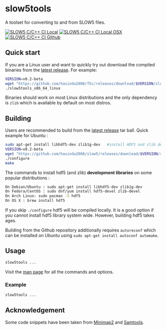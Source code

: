 # slow5tools

A toolset for converting to and from SLOW5 files.
<todo>

<!--- [![Build Status](https://travis-ci.com/hasindu2008/slow5.svg?token=pN7xnsxgLrRxbAn8WLVQ&branch=master)](https://travis-ci.com/hasindu2008/slow5) -->
[![SLOW5 C/C++ CI Local](https://github.com/hasindu2008/slow5/workflows/SLOW5%20C/C++%20CI%20Local/badge.svg)](https://github.com/hasindu2008/slow5/actions?query=workflow%3A%22SLOW5+C%2FC%2B%2B+CI+Local%22)
[![SLOW5 C/C++ CI Local OSX](https://github.com/hasindu2008/slow5/workflows/SLOW5%20C/C++%20CI%20Local%20OSX/badge.svg)](https://github.com/hasindu2008/slow5/actions/workflows/c-cpp-selfhosted-mac.yml?query=workflow%3A%22SLOW5+C%2FC%2B%2B+CI+Local+OSX%22)
[![SLOW5 C/C++ CI Github](https://github.com/hasindu2008/slow5/workflows/SLOW5%20C/C++%20CI%20Github/badge.svg)](https://github.com/hasindu2008/slow5/actions?query=workflow%3A%22SLOW5+C%2FC%2B%2B+CI+Github%22)

## Quick start

If you are a Linux user and want to quickly try out download the compiled binaries from the [latest release](https://github.com/hasindu2008/slow5/releases). For example:
```sh
VERSION=v0.2-beta
wget "https://github.com/hasindu2008/f5c/releases/download/$VERSION/slow5tools-$VERSION-binaries.tar.gz" && tar xvf slow5tools-$VERSION-binaries.tar.gz && cd slow5tools-$VERSION/
./slow5tools_x86_64_linux
```
Binaries should work on most Linux distributions and the only dependency is `zlib` which is available by default on most distros.

## Building

Users are recommended to build from the  [latest release](https://github.com/hasindu2008/slow5/releases) tar ball. Quick example for Ubuntu :
```sh
sudo apt-get install libhdf5-dev zlib1g-dev   #install HDF5 and zlib development libraries
VERSION=v0.2-beta
wget "https://github.com/hasindu2008/slow5/releases/download/$VERSION/slow5tools-$VERSION-release.tar.gz" && tar xvf slow5tools-$VERSION-release.tar.gz && cd slow5tools-$VERSION/
./configure
make
```
The commands to install hdf5 (and zlib) __development libraries__ on some popular distributions :
```sh
On Debian/Ubuntu : sudo apt-get install libhdf5-dev zlib1g-dev
On Fedora/CentOS : sudo dnf/yum install hdf5-devel zlib-devel
On Arch Linux: sudo pacman -S hdf5
On OS X : brew install hdf5
```
If you skip `./configure` hdf5 will be compiled locally. It is a good option if you cannot install hdf5 library system wide. However, building hdf5 takes ages.

Building from the Github repository additionally requires `autoreconf` which can be installed on Ubuntu using `sudo apt-get install autoconf automake`.

## Usage

```sh
slow5tools ...
```

Visit the [man page](https://hasindu2008.github.io/slow5/docs/commands) for all the commands and options.

### Example


```sh
slow5tools ...
```

## Acknowledgement
Some code snippets have been taken from [Minimap2](https://github.com/lh3/minimap2) and [Samtools](http://samtools.sourceforge.net/).
